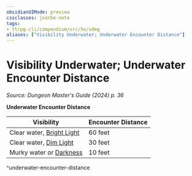 ```yaml
---
obsidianUIMode: preview
cssclasses: json5e-note
tags:
- ttrpg-cli/compendium/src/5e/xdmg
aliases: ["Visibility Underwater; Underwater Encounter Distance"]
---
```

# Visibility Underwater; Underwater Encounter Distance
*Source: Dungeon Master's Guide (2024) p. 36* 

**Underwater Encounter Distance**

| Visibility | Encounter Distance |
|------------|--------------------|
| Clear water, [Bright Light](2-Mechanics/CLI/rules/variant-rules/bright-light-xphb.md) | 60 feet |
| Clear water, [Dim Light](2-Mechanics/CLI/rules/variant-rules/dim-light-xphb.md) | 30 feet |
| Murky water or [Darkness](2-Mechanics/CLI/rules/variant-rules/darkness-xphb.md) | 10 feet |
^underwater-encounter-distance